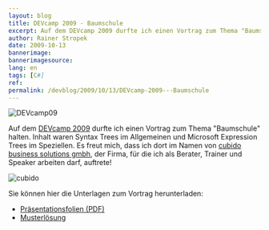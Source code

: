 ```yaml
---
layout: blog
title: DEVcamp 2009 - Baumschule
excerpt: Auf dem DEVcamp 2009 durfte ich einen Vortrag zum Thema "Baumschule" halten. Inhalt waren Syntax Trees im Allgemeinen und Microsoft Expression Trees im Speziellen.
author: Rainer Stropek
date: 2009-10-13
bannerimage: 
bannerimagesource: 
lang: en
tags: [C#]
ref: 
permalink: /devblog/2009/10/13/DEVcamp-2009---Baumschule
---
```


<p>
  <img src="{{site.baseurl}}/content/images/blog/2009/10/devcamplogo.png" alt="DEVcamp09" title="DEVcamp09" class="mceC1Focused" />
</p><p>Auf dem <a href="http://www.devcamp.at/" target="_blank">DEVcamp 2009</a> durfte ich einen Vortrag zum Thema "Baumschule" halten. Inhalt waren Syntax Trees im Allgemeinen und Microsoft Expression Trees im Speziellen. Es freut mich, dass ich dort im Namen von <a href="http://www.cubido.at/" target="_blank">cubido business solutions gmbh</a>, der Firma, für die ich als Berater, Trainer und Speaker arbeiten darf, auftrete!</p><p>
  <img src="{{site.baseurl}}/content/images/blog/2009/10/cubidoLogo.png" alt="cubido" title="cubido" class="mceC1Focused" />
</p><p>Sie können hier die Unterlagen zum Vortrag herunterladen:</p><ul>
  <li>
    <a href="{{site.baseurl}}/content/images/blog/2009/10/Basta2009 - Baumschule.pdf">Präsentationsfolien (PDF)</a>
  </li>
  <li>
    <a href="{{site.baseurl}}/content/images/blog/2009/10/Baumschule - Musterloesung.zip">Musterlösung</a>
  </li>
</ul>
